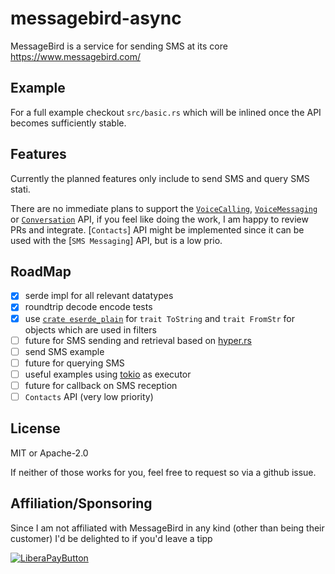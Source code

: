 # messagebird-async

MessageBird is a service for sending SMS at its core https://www.messagebird.com/

## Example

For a full example checkout `src/basic.rs` which will be inlined once the API becomes sufficiently stable.

## Features

Currently the planned features only include to send SMS and query SMS stati.

There are no immediate plans to support the [`VoiceCalling`](https://developers.messagebird.com/docs/voice-messaging), [`VoiceMessaging`](https://developers.messagebird.com/docs/voice-messaging) or [`Conversation`](https://developers.messagebird.com/docs/conversations) API, if you feel like doing the work, I am happy to review PRs and integrate. [`Contacts`] API might be implemented since it can be used with the [`SMS Messaging`] API, but is a low prio.

## RoadMap

 - [x] serde impl for all relevant datatypes
 - [x] roundtrip decode encode tests
 - [x] use [`crate eserde_plain`](https://docs.rs/serde_plain/0.3.0/serde_plain/) for `trait ToString` and `trait FromStr` for objects which are used in filters
 - [ ] future for SMS sending and retrieval based on [hyper.rs](https://hyper.rs)
 - [ ] send SMS example
 - [ ] future for querying SMS
 - [ ] useful examples using [tokio](https://tokio.rs) as executor
 - [ ] future for callback on SMS reception
 - [ ] `Contacts` API (very low priority)

## License

MIT or Apache-2.0

If neither of those works for you, feel free to request so via a github issue.

## Affiliation/Sponsoring

Since I am not affiliated with MessageBird in any kind (other than being their customer)
I'd be delighted to if you'd leave a tipp

[![LiberaPayButton](https://liberapay.com/assets/widgets/donate.svg)](https://liberapay.com/drahnr/donate)
